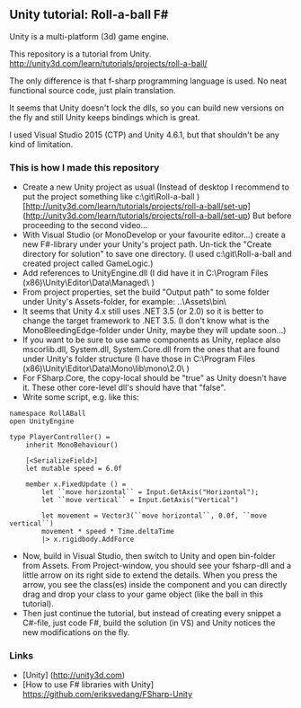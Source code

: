 ## Unity tutorial: Roll-a-ball F#

Unity is a multi-platform (3d) game engine.

This repository is a tutorial from Unity.
http://unity3d.com/learn/tutorials/projects/roll-a-ball/

The only difference is that f-sharp programming language is used.
No neat functional source code, just plain translation.

It seems that Unity doesn't lock the dlls, so you can build new versions on the fly and still Unity keeps bindings which is great.

I used Visual Studio 2015 (CTP) and Unity 4.6.1, but that shouldn't be any kind of limitation.

### This is how I made this repository

 * Create a new Unity project as usual
   (Instead of desktop I recommend to put the project something like c:\git\Roll-a-ball )
   [http://unity3d.com/learn/tutorials/projects/roll-a-ball/set-up] (http://unity3d.com/learn/tutorials/projects/roll-a-ball/set-up)
   But before proceeding to the second video...
 * With Visual Studio (or MonoDevelop or your favourite editor...) create a new F#-library under your Unity's project path. Un-tick the "Create directory for solution" to save one directory. (I used c:\git\Roll-a-ball and created project called GameLogic.) 
 * Add references to UnityEngine.dll (I did have it in C:\Program Files (x86)\Unity\Editor\Data\Managed\ )
 * From project properties, set the build "Output path" to some folder under Unity's Assets-folder, for example: ..\Assets\bin\
 * It seems that Unity 4.x still uses .NET 3.5 (or 2.0) so it is better to change the target framework to .NET 3.5. (I don't know what is the MonoBleedingEdge-folder under Unity, maybe they will update soon...)
 * If you want to be sure to use same components as Unity, replace also mscorlib.dll, System.dll, System.Core.dll from the ones that are found under Unity's folder structure (I have those in C:\Program Files (x86)\Unity\Editor\Data\Mono\lib\mono\2.0\ )
 * For FSharp.Core, the copy-local should be "true" as Unity doesn't have it. These other core-level dll's should have that "false".
 * Write some script, e.g. like this:

```
namespace RollABall
open UnityEngine

type PlayerController() =
    inherit MonoBehaviour()

    [<SerializeField>]
    let mutable speed = 6.0f

    member x.FixedUpdate () =
        let ``move horizontal`` = Input.GetAxis("Horizontal");
        let ``move vertical`` = Input.GetAxis("Vertical")

        let movement = Vector3(``move horizontal``, 0.0f, ``move vertical``)
        movement * speed * Time.deltaTime
        |> x.rigidbody.AddForce
```
 * Now, build in Visual Studio, then switch to Unity and open bin-folder from Assets. From Project-window, you should see your fsharp-dll and a little arrow on its right side to extend the details. When you press the arrow, you see the class(es) inside the component and you can directly drag and drop your class to your game object (like the ball in this tutorial). 
 * Then just continue the tutorial, but instead of creating every snippet a C#-file, just code F#, build the solution (in VS) and Unity notices the new modifications on the fly.
  
### Links

 * [Unity] (http://unity3d.com)
 * [How to use F# libraries with Unity] https://github.com/eriksvedang/FSharp-Unity
